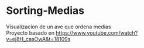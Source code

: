 # Sorting-Medias
Visualizacion de un ave que ordena medias <br />
Proyecto basado en https://www.youtube.com/watch?v=ej8H_casOwA&t=18109s
